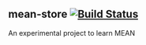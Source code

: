 mean-store  [![Build Status](https://travis-ci.org/codeboyim/mean-store.svg?branch=master)](https://travis-ci.org/codeboyim/mean-store)
-----------
An experimental project to learn MEAN
